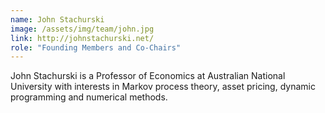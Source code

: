 ```yaml
---
name: John Stachurski
image: /assets/img/team/john.jpg
link: http://johnstachurski.net/
role: "Founding Members and Co-Chairs"
---
```

John Stachurski is a Professor of Economics at Australian National University with interests in Markov process theory, asset pricing, dynamic programming and numerical methods.